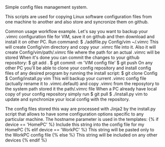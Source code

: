 Simple config files management system.

This scripts are used for copying Linux software configuration files from one machine to another and also store and syncronize them on github.

Common usage workflow example. 
Let's say you want to backup your .vimrc configuration file for VIM, save it on github and then download and install it on other PC. Run command:
$ ./addfile.py Config/vim ~/.vimrc
This will create Config/vim directory and copy your .vimrc file into it. Also it will create Config/vim/path/.vimrc file where the path for an actual .vimrc will be stored
When it's done you can commit the changes to your github repository:
$ git add .
$ git commit -m 'VIM config file'
$ git push
On any other PC you'll be able to clone your config repository and install config files of any desired program by running the install script:
$ git clone <your github config repository URL> Config
$ Config/install.py vim
This will backup your current .vimrc config file (actually rename it to .vimrc.default) and copy .vimrc from the reposytory to the system path stored it the path/.vimrc file
When a PC already have local copy of your config repository simply run
$ git pull 
$ ./install.py vim 
to update and synchronize your local config with the repository.

The config files stored this way are processed with Jinja2 by the install.py script that allows to have some configuration options specific to any particular machine. The hostname parameter is used in the templates:
{% if device == 'HomePC' %}
Include this string into the config file for my HomePC
{% elif device == 'WorkPC' %}
This string will be pasted only to the WorkPC config file
{% else %}
This string will be included on any other devices
{% endif %}
